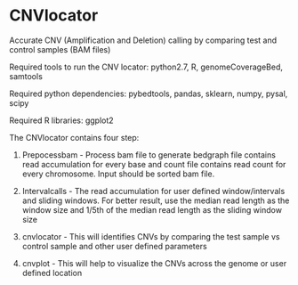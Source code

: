 # CNVlocator
Accurate CNV (Amplification and Deletion) calling by comparing test and control samples (BAM files)

Required tools to run the CNV locator: python2.7, R, genomeCoverageBed, samtools

Required python dependencies: pybedtools, pandas, sklearn, numpy, pysal, scipy

Required R libraries: ggplot2

The CNVlocator contains four step:

1) Prepocessbam - Process bam file to generate bedgraph file contains read accumulation for every base and count file contains read count for every chromosome. Input should be sorted bam file.

2) Intervalcalls - The read accumulation for user defined window/intervals and sliding windows. For better result, use the median read length as the window size and 1/5th of the median read length as the sliding window size

3) cnvlocator - This will identifies CNVs by comparing the test sample vs control sample and other user defined parameters

4) cnvplot - This will help to visualize the CNVs across the genome or user defined location
